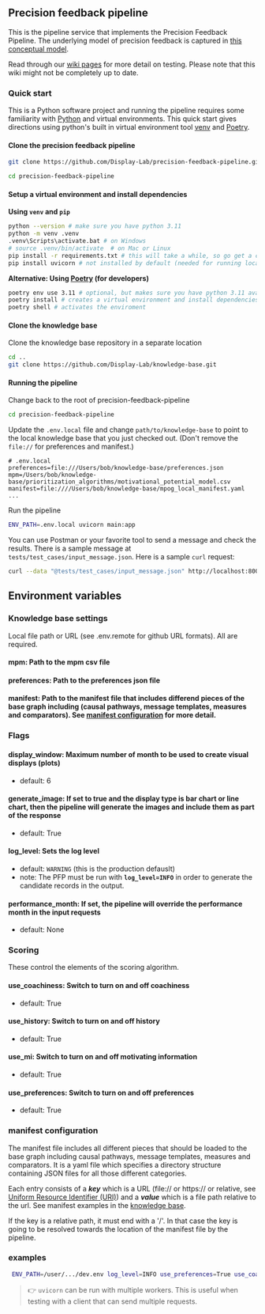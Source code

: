 ## Precision feedback pipeline

This is the pipeline service that implements the Precision Feedback Pipeline. The underlying model of precision feedback is captured in [this conceptual model](https://onlinelibrary.wiley.com/doi/full/10.1002/lrh2.10419).

Read through our [wiki pages](https://github.com/Display-Lab/precision-feedback-pipeline/wiki) for more detail on testing. Please note that this wiki might not be completely up to date.

### Quick start
This is a Python software project and running the pipeline requires some familiarity with [Python](https://www.python.org/downloads/) and virtual environments. This quick start gives directions using python's built in virtual environment tool [venv](https://docs.python.org/3/library/venv.html) and [Poetry](https://python-poetry.org/).

#### Clone the precision feedback pipeline
```zsh
git clone https://github.com/Display-Lab/precision-feedback-pipeline.git

cd precision-feedback-pipeline
```

#### Setup a virtual environment and install dependencies
**Using `venv` and `pip`**

```zsh
python --version # make sure you have python 3.11
python -m venv .venv
.venv\Scripts\activate.bat # on Windows 
# source .venv/bin/activate  # on Mac or Linux
pip install -r requirements.txt # this will take a while, so go get a cup of coffee
pip install uvicorn # not installed by default (needed for running locally)
```

**Alternative: Using [Poetry](https://python-poetry.org/) (for developers)**

```zsh
poetry env use 3.11 # optional, but makes sure you have python 3.11 available
poetry install # creates a virtual environment and install dependencies
poetry shell # activates the enviroment
```

#### Clone the knowledge base
Clone the knowledge base repository in a separate location 
```zsh
cd ..
git clone https://github.com/Display-Lab/knowledge-base.git 
```

#### Running the pipeline
Change back to the root of precision-feedback-pipeline
```zsh
cd precision-feedback-pipeline
```
Update the `.env.local` file and change `path/to/knowledge-base` to point to the local knowledge base that you just checked out. (Don't remove the `file://` for preferences and manifest.)
```properties
# .env.local
preferences=file:///Users/bob/knowledge-base/preferences.json 
mpm=/Users/bob/knowledge-base/prioritization_algorithms/motivational_potential_model.csv
manifest=file:////Users/bob/knowledge-base/mpog_local_manifest.yaml
...
```

Run the pipeline
```zsh
ENV_PATH=.env.local uvicorn main:app
```

You can use Postman or your favorite tool to send a message and check the results. There is a sample message at `tests/test_cases/input_message.json`. Here is a sample `curl` request:
```zsh
curl --data "@tests/test_cases/input_message.json" http://localhost:8000/createprecisionfeedback/
```

## Environment variables

### Knowledge base settings
Local file path or URL (see .env.remote for github URL formats). All are required.

#### mpm: Path to the mpm csv file

#### preferences: Path to the preferences json file

#### manifest: Path to the manifest file that includes differend pieces of the base graph including (causal pathways, message templates, measures and comparators). See [manifest configuration](#manifest-configuration) for more detail.

### Flags

#### display_window: Maximum number of month to be used to create visual displays (plots)
- default: 6

#### generate_image: If set to true and the display type is bar chart or line chart, then the pipeline will generate the images and include them as part of the response
- default: True

#### log_level: Sets the log level
- default: `WARNING` (this is the production defauslt)
- note: The PFP must be run with **`log_level=INFO`** in order to generate the candidate records in the output. 


#### performance_month: If set, the pipeline will override the performance month in the input requests
- default: None

### Scoring
These control the elements of the scoring algorithm.

#### use_coachiness: Switch to turn on and off coachiness
- default: True

#### use_history: Switch to turn on and off history
- default: True

#### use_mi: Switch to turn on and off motivating information
- default: True

#### use_preferences: Switch to turn on and off preferences
- default: True

### manifest configuration
The manifest file includes all different pieces that should be loaded to the base graph including causal pathways, message templates, measures and comparators. It is a yaml file which specifies a directory structure containing JSON files for all those different categories. 

Each entry consists of a ***key*** which is a URL (file:// or https:// or relative, see [Uniform Resource Identifier (URI)](https://datatracker.ietf.org/doc/html/rfc3986)) and a ***value*** which is a file path relative to the url. See manifest examples in the [knowledge base](https://github.com/Display-Lab/knowledge-base).

If the key is a relative path, it must end with a '/'. In that case the key is going to be resolved towards the location of the manifest file by the pipeline.

### examples
```zsh
 ENV_PATH=/user/.../dev.env log_level=INFO use_preferences=True use_coachiness=True use_mi=True generate_image=False uvicorn main:app --workers=5
```


> :point_right: `uvicorn` can be run with multiple workers. This is useful when testing with a client that can send multiple requests.

